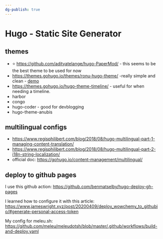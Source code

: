 ```yaml
---
dg-publish: true
---
```

# Hugo - Static Site Generator

## themes

- ⭐ <https://github.com/adityatelange/hugo-PaperMod/> - this seems to be the best theme to be used for now
- <https://themes.gohugo.io/themes/ronu-hugo-theme/> -really simple and clean - [demo](https://www.softwareyoga.com/)
- <https://themes.gohugo.io/hugo-theme-timeline/> - useful for when needing a timeline.
- harbor
- congo
- hugo-coder - good for devblogging
- hugo-theme-anubis

## multilingual configs

- <https://www.regisphilibert.com/blog/2018/08/hugo-multilingual-part-1-managing-content-translation/>
- <https://www.regisphilibert.com/blog/2018/08/hugo-multilingual-part-2-i18n-string-localization/>
- official doc: <https://gohugo.io/content-management/multilingual/>


## deploy to github pages

I use this github action: <https://github.com/benmatselby/hugo-deploy-gh-pages>

I learned how to configure it with this article: <https://www.jameswright.xyz/post/20200409/deploy_wowchemy_to_githubio/#generate-personal-access-token>

My config for meleu.sh: <https://github.com/meleu/meleudotsh/blob/master/.github/workflows/build-and-deploy.yaml>

